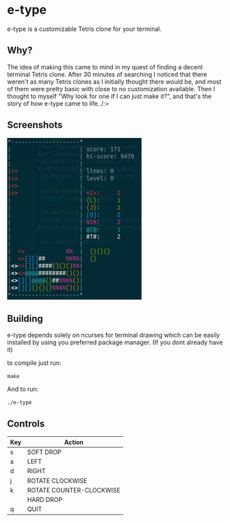 # e-type
e-type is a customizable Tetris clone for your terminal.

## Why?
The idea of making this came to mind in my quest of finding a decent terminal Tetris clone. After 30 minutes of searching I noticed that there weren't
as many Tetris clones as I initially thought there would be, and most of them were pretty basic with close to no customization available. Then I thought
to myself "Why look for one if I can just make it?", and that's the story of how e-type came to life. /:>

## Screenshots
![game](img/game.png)

## Building
e-type depends solely on ncurses for terminal drawing which can be easily installed by using you preferred package manager. (If you dont already have it)

to compile just run:

```
make
```
And to run:
```
./e-type
```

## Controls
| Key | Action |
| --- | --- |
| s   | SOFT DROP |
| a   | LEFT |
| d   | RIGHT |
| j   | ROTATE CLOCKWISE |
| k   | ROTATE COUNTER-CLOCKWISE |
| <spc> | HARD DROP |
| q   | QUIT |

